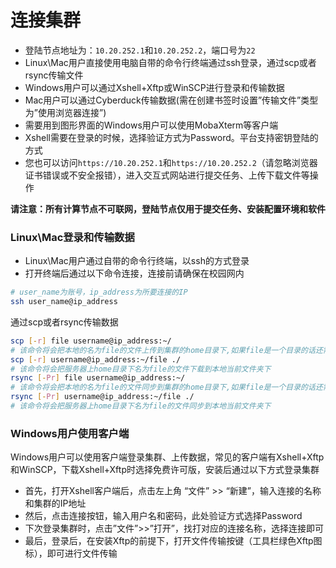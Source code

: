 # 连接集群

* 登陆节点地址为：`10.20.252.1`和`10.20.252.2`，端口号为`22`
* Linux\Mac用户直接使用电脑自带的命令行终端通过ssh登录，通过scp或者rsync传输文件
* Windows用户可以通过Xshell+Xftp或WinSCP进行登录和传输数据
* Mac用户可以通过Cyberduck传输数据(需在创建书签时设置”传输文件”类型为”使用浏览器连接”)
* 需要用到图形界面的Windows用户可以使用MobaXterm等客户端
* Xshell需要在登录的时候，选择验证方式为Password。平台支持密钥登陆的方式
* 您也可以访问`https://10.20.252.1`和`https://10.20.252.2`（请忽略浏览器证书错误或不安全报错），进入交互式网站进行提交任务、上传下载文件等操作

**请注意：所有计算节点不可联网，登陆节点仅用于提交任务、安装配置环境和软件**

### Linux\Mac登录和传输数据

* Linux\Mac用户通过自带的命令行终端，以ssh的方式登录
* 打开终端后通过以下命令连接，连接前请确保在校园网内

```bash
# user_name为账号，ip_address为所要连接的IP
ssh user_name@ip_address
```

通过scp或者rsync传输数据

```bash
scp [-r] file username@ip_address:~/
# 该命令将会把本地的名为file的文件上传到集群的home目录下,如果file是一个目录的话还需要加上参数r
scp [-r] username@ip_address:~/file ./
# 该命令将会把服务器上home目录下名为file的文件下载到本地当前文件夹下
rsync [-Pr] file username@ip_address:~/
# 该命令将会把本地的名为file的文件同步到集群的home目录下,如果file是一个目录的话还需要加上参数r
rsync [-Pr] username@ip_address:~/file ./
# 该命令将会把服务器上home目录下名为file的文件同步到本地当前文件夹下
```

### Windows用户使用客户端

Windows用户可以使用客户端登录集群、上传数据，常见的客户端有Xshell+Xftp和WinSCP，下载Xshell+Xftp时选择免费许可版，安装后通过以下方式登录集群

* 首先，打开Xshell客户端后，点击左上角 “文件” >> “新建”，输入连接的名称和集群的IP地址
* 然后，点击连接按钮，输入用户名和密码，此处验证方式选择Password
* 下次登录集群时，点击”文件”>>”打开”，找打对应的连接名称，选择连接即可
* 最后，登录后，在安装Xftp的前提下，打开文件传输按键（工具栏绿色Xftp图标），即可进行文件传输

